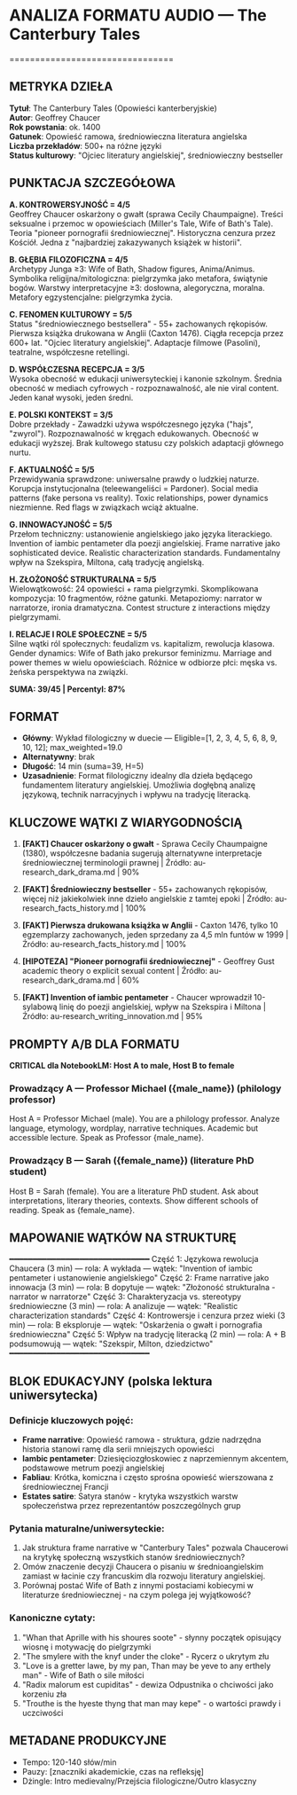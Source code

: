 # ANALIZA FORMATU AUDIO — The Canterbury Tales
================================

## METRYKA DZIEŁA

**Tytuł**: The Canterbury Tales (Opowieści kanterberyjskie)  
**Autor**: Geoffrey Chaucer  
**Rok powstania**: ok. 1400  
**Gatunek**: Opowieść ramowa, średniowieczna literatura angielska  
**Liczba przekładów**: 500+ na różne języki  
**Status kulturowy**: "Ojciec literatury angielskiej", średniowieczny bestseller  

## PUNKTACJA SZCZEGÓŁOWA

**A. KONTROWERSYJNOŚĆ = 4/5**  
Geoffrey Chaucer oskarżony o gwałt (sprawa Cecily Chaumpaigne). Treści seksualne i przemoc w opowieściach (Miller's Tale, Wife of Bath's Tale). Teoria "pioneer pornografii średniowiecznej". Historyczna cenzura przez Kościół. Jedna z "najbardziej zakazywanych książek w historii".

**B. GŁĘBIA FILOZOFICZNA = 4/5**  
Archetypy Junga ≥3: Wife of Bath, Shadow figures, Anima/Animus. Symbolika religijna/mitologiczna: pielgrzymka jako metafora, świątynie bogów. Warstwy interpretacyjne ≥3: dosłowna, alegoryczna, moralna. Metafory egzystencjalne: pielgrzymka życia.

**C. FENOMEN KULTUROWY = 5/5**  
Status "średniowiecznego bestsellera" - 55+ zachowanych rękopisów. Pierwsza książka drukowana w Anglii (Caxton 1476). Ciągła recepcja przez 600+ lat. "Ojciec literatury angielskiej". Adaptacje filmowe (Pasolini), teatralne, współczesne retellingi.

**D. WSPÓŁCZESNA RECEPCJA = 3/5**  
Wysoka obecność w edukacji uniwersyteckiej i kanonie szkolnym. Średnia obecność w mediach cyfrowych - rozpoznawalność, ale nie viral content. Jeden kanał wysoki, jeden średni.

**E. POLSKI KONTEKST = 3/5**  
Dobre przekłady - Zawadzki używa współczesnego języka ("hajs", "zwyrol"). Rozpoznawalność w kręgach edukowanych. Obecność w edukacji wyższej. Brak kultowego statusu czy polskich adaptacji głównego nurtu.

**F. AKTUALNOŚĆ = 5/5**  
Przewidywania sprawdzone: uniwersalne prawdy o ludzkiej naturze. Korupcja instytucjonalna (teleewangeliści = Pardoner). Social media patterns (fake persona vs reality). Toxic relationships, power dynamics niezmienne. Red flags w związkach wciąż aktualne.

**G. INNOWACYJNOŚĆ = 5/5**  
Przełom techniczny: ustanowienie angielskiego jako języka literackiego. Invention of iambic pentameter dla poezji angielskiej. Frame narrative jako sophisticated device. Realistic characterization standards. Fundamentalny wpływ na Szekspira, Miltona, całą tradycję angielską.

**H. ZŁOŻONOŚĆ STRUKTURALNA = 5/5**  
Wielowątkowość: 24 opowieści + rama pielgrzymki. Skomplikowana kompozycja: 10 fragmentów, różne gatunki. Metapoziomy: narrator w narratorze, ironia dramatyczna. Contest structure z interactions między pielgrzymami.

**I. RELACJE I ROLE SPOŁECZNE = 5/5**  
Silne wątki ról społecznych: feudalizm vs. kapitalizm, rewolucja klasowa. Gender dynamics: Wife of Bath jako prekursor feminizmu. Marriage and power themes w wielu opowieściach. Różnice w odbiorze płci: męska vs. żeńska perspektywa na związki.

**SUMA: 39/45 | Percentyl: 87%**

## FORMAT

- **Główny**: Wykład filologiczny w duecie — Eligible=[1, 2, 3, 4, 5, 6, 8, 9, 10, 12]; max_weighted=19.0
- **Alternatywny**: brak
- **Długość**: 14 min (suma=39, H=5)
- **Uzasadnienie**: Format filologiczny idealny dla dzieła będącego fundamentem literatury angielskiej. Umożliwia dogłębną analizę językową, technik narracyjnych i wpływu na tradycję literacką.

## KLUCZOWE WĄTKI Z WIARYGODNOŚCIĄ

1. **[FAKT] Chaucer oskarżony o gwałt** - Sprawa Cecily Chaumpaigne (1380), współczesne badania sugerują alternatywne interpretacje średniowiecznej terminologii prawnej | Źródło: au-research_dark_drama.md | 90%

2. **[FAKT] Średniowieczny bestseller** - 55+ zachowanych rękopisów, więcej niż jakiekolwiek inne dzieło angielskie z tamtej epoki | Źródło: au-research_facts_history.md | 100%

3. **[FAKT] Pierwsza drukowana książka w Anglii** - Caxton 1476, tylko 10 egzemplarzy zachowanych, jeden sprzedany za 4,5 mln funtów w 1999 | Źródło: au-research_facts_history.md | 100%

4. **[HIPOTEZA] "Pioneer pornografii średniowiecznej"** - Geoffrey Gust academic theory o explicit sexual content | Źródło: au-research_dark_drama.md | 60%

5. **[FAKT] Invention of iambic pentameter** - Chaucer wprowadził 10-sylabową linię do poezji angielskiej, wpływ na Szekspira i Miltona | Źródło: au-research_writing_innovation.md | 95%

## PROMPTY A/B DLA FORMATU

**CRITICAL dla NotebookLM: Host A to male, Host B to female**

### Prowadzący A — Professor Michael ({male_name}) (philology professor)

Host A = Professor Michael (male). You are a philology professor. Analyze language, etymology, wordplay, narrative techniques. Academic but accessible lecture. Speak as Professor {male_name}.

### Prowadzący B — Sarah ({female_name}) (literature PhD student)

Host B = Sarah (female). You are a literature PhD student. Ask about interpretations, literary theories, contexts. Show different schools of reading. Speak as {female_name}.

## MAPOWANIE WĄTKÓW NA STRUKTURĘ
━━━━━━━━━━━━━━━━━━━━━━━━━━━━━━
Część 1: Językowa rewolucja Chaucera (3 min) — rola: A wykłada — wątek: "Invention of iambic pentameter i ustanowienie angielskiego"
Część 2: Frame narrative jako innowacja (3 min) — rola: B dopytuje — wątek: "Złożoność strukturalna - narrator w narratorze"
Część 3: Charakteryzacja vs. stereotypy średniowieczne (3 min) — rola: A analizuje — wątek: "Realistic characterization standards"
Część 4: Kontrowersje i cenzura przez wieki (3 min) — rola: B eksploruje — wątek: "Oskarżenia o gwałt i pornografia średniowieczna"
Część 5: Wpływ na tradycję literacką (2 min) — rola: A + B podsumowują — wątek: "Szekspir, Milton, dziedzictwo"
━━━━━━━━━━━━━━━━━━━━━━━━━━━━━━

## BLOK EDUKACYJNY (polska lektura uniwersytecka)

### Definicje kluczowych pojęć:
- **Frame narrative**: Opowieść ramowa - struktura, gdzie nadrzędna historia stanowi ramę dla serii mniejszych opowieści
- **Iambic pentameter**: Dziesięciozgłoskowiec z naprzemiennym akcentem, podstawowe metrum poezji angielskiej
- **Fabliau**: Krótka, komiczna i często sprośna opowieść wierszowana z średniowiecznej Francji
- **Estates satire**: Satyra stanów - krytyka wszystkich warstw społeczeństwa przez reprezentantów poszczególnych grup

### Pytania maturalne/uniwersyteckie:
1. Jak struktura frame narrative w "Canterbury Tales" pozwala Chaucerowi na krytykę społeczną wszystkich stanów średniowiecznych?
2. Omów znaczenie decyzji Chaucera o pisaniu w średnioangielskim zamiast w łacinie czy francuskim dla rozwoju literatury angielskiej.
3. Porównaj postać Wife of Bath z innymi postaciami kobiecymi w literaturze średniowiecznej - na czym polega jej wyjątkowość?

### Kanoniczne cytaty:
1. "Whan that Aprille with his shoures soote" - słynny początek opisujący wiosnę i motywację do pielgrzymki
2. "The smylere with the knyf under the cloke" - Rycerz o ukrytym złu
3. "Love is a gretter lawe, by my pan, Than may be yeve to any erthely man" - Wife of Bath o sile miłości
4. "Radix malorum est cupiditas" - dewiza Odpustnika o chciwości jako korzeniu zła
5. "Trouthe is the hyeste thyng that man may kepe" - o wartości prawdy i uczciwości

## METADANE PRODUKCYJNE
- Tempo: 120-140 słów/min
- Pauzy: [znaczniki akademickie, czas na refleksję]
- Dżingle: Intro medievalny/Przejścia filologiczne/Outro klasyczny